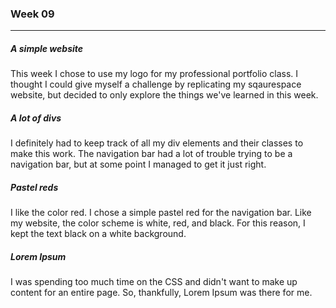 ### Week 09
---
##### A simple website

This week I chose to use my logo for my professional portfolio class. I thought I could give myself a challenge by replicating my sqaurespace website, but decided to only explore the things we've learned in this week.

##### A lot of divs

I definitely had to keep track of all my div elements and their classes to make this work. The navigation bar had a lot of trouble trying to be a navigation bar, but at some point I managed to get it just right.

##### Pastel reds

I like the color red. I chose a simple pastel red for the navigation bar. Like my website, the color scheme is white, red, and black. For this reason, I kept the text black on a white background.

##### Lorem Ipsum

I was spending too much time on the CSS and didn't want to make up content for an entire page. So, thankfully, Lorem Ipsum was there for me.
